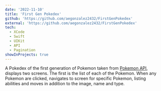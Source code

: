 ```yaml
---
date: '2022-11-10'
title: 'First Gen Pokedex'
github: 'https://github.com/aegonzalez2432/FirstGenPokedex'
external: 'https://github.com/aegonzalez2432/FirstGenPokedex'
tech:
  - XCode
  - Swift
  - UIKit
  - API
  - Pagination
showInProjects: true
---
```


A Pokedex of the first generation of Pokemon taken from [Pokemon API](https://pokeapi.co), displays two screens. The first is the list of each of the Pokemon. When any Pokemon are clicked, navigates to screen for specific Pokemon, listing abilities and moves in addition to the image, name and type.
